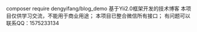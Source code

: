 composer require dengyifang/blog_demo
基于Yii2.0框架开发的技术博客
本项目仅供学习交流，不能用于商业用途；
本项目已整合微信所有接口；
有问题可以联系QQ：1575233134